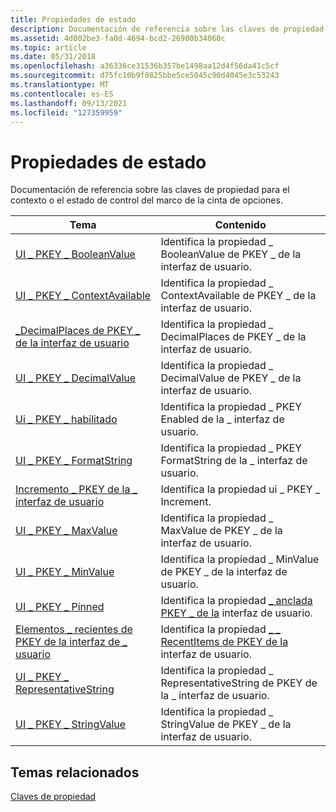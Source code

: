 ```yaml
---
title: Propiedades de estado
description: Documentación de referencia sobre las claves de propiedad para el contexto o el estado de control del marco de la cinta de opciones.
ms.assetid: 4d002be3-fa0d-4694-bcd2-26900b34060c
ms.topic: article
ms.date: 05/31/2018
ms.openlocfilehash: a36336ce31536b357be1498aa12d4f56da41c5cf
ms.sourcegitcommit: d75fc10b9f0825bbe5ce5045c90d4045e3c53243
ms.translationtype: MT
ms.contentlocale: es-ES
ms.lasthandoff: 09/13/2021
ms.locfileid: "127359959"
---
```

# <a name="state-properties"></a>Propiedades de estado

Documentación de referencia sobre las claves de propiedad para el contexto o el estado de control del marco de la cinta de opciones.



| Tema                                                                                                | Contenido                                                                                                               |
|------------------------------------------------------------------------------------------------------|------------------------------------------------------------------------------------------------------------------------|
| [UI \_ PKEY \_ BooleanValue](windowsribbon-reference-properties-uipkey-booleanvalue.md)                 | Identifica la propiedad \_ BooleanValue de PKEY \_ de la interfaz de usuario.<br/>                                                             |
| [UI \_ PKEY \_ ContextAvailable](windowsribbon-reference-properties-uipkey-contextavailable.md)         | Identifica la propiedad \_ ContextAvailable de PKEY \_ de la interfaz de usuario.<br/>                                                         |
| [\_DecimalPlaces de PKEY \_ de la interfaz de usuario](windowsribbon-reference-properties-uipkey-decimalplaces.md)               | Identifica la propiedad \_ DecimalPlaces de PKEY \_ de la interfaz de usuario.<br/>                                                            |
| [UI \_ PKEY \_ DecimalValue](windowsribbon-reference-properties-uipkey-decimalvalue.md)                 | Identifica la propiedad \_ DecimalValue de PKEY \_ de la interfaz de usuario.<br/>                                                             |
| [Ui \_ PKEY \_ habilitado](windowsribbon-reference-properties-uipkey-enabled.md)                           | Identifica la propiedad \_ PKEY Enabled de la \_ interfaz de usuario.<br/>                                                                  |
| [UI \_ PKEY \_ FormatString](windowsribbon-reference-properties-uipkey-formatstring.md)                 | Identifica la propiedad \_ PKEY FormatString de la \_ interfaz de usuario.<br/>                                                             |
| [Incremento \_ PKEY de la \_ interfaz de usuario](windowsribbon-reference-properties-uipkey-increment.md)                       | Identifica la propiedad ui \_ PKEY \_ Increment.<br/>                                                                |
| [UI \_ PKEY \_ MaxValue](windowsribbon-reference-properties-uipkey-maxvalue.md)                         | Identifica la propiedad \_ MaxValue de PKEY \_ de la interfaz de usuario.<br/>                                                                 |
| [UI \_ PKEY \_ MinValue](windowsribbon-reference-properties-uipkey-minvalue.md)                         | Identifica la propiedad \_ MinValue de PKEY \_ de la interfaz de usuario.<br/>                                                                 |
| [UI \_ PKEY \_ Pinned](windowsribbon-reference-properties-uipkey-pinned.md)                             | Identifica la propiedad [ \_ anclada PKEY \_ de la](windowsribbon-reference-properties-uipkey-pinned.md) interfaz de usuario.<br/>           |
| [Elementos \_ recientes de PKEY de la interfaz de \_ usuario](windowsribbon-reference-properties-uipkey-recentitems.md)                   | Identifica la propiedad [ \_ \_ RecentItems de PKEY de la](windowsribbon-reference-properties-uipkey-recentitems.md) interfaz de usuario.<br/> |
| [UI \_ PKEY \_ RepresentativeString](windowsribbon-reference-properties-uipkey-representativestring.md) | Identifica la propiedad \_ RepresentativeString de PKEY de la \_ interfaz de usuario.<br/>                                                     |
| [UI \_ PKEY \_ StringValue](windowsribbon-reference-properties-uipkey-stringvalue.md)                   | Identifica la propiedad \_ StringValue de PKEY \_ de la interfaz de usuario.<br/>                                                              |



 

## <a name="related-topics"></a>Temas relacionados

<dl> <dt>

[Claves de propiedad](windowsribbon-reference-properties.md)
</dt> </dl>

 

 





